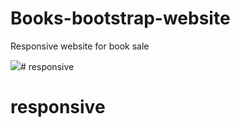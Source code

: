 # Books-bootstrap-website

Responsive website for book sale

![](books.gif)# responsive
# responsive

